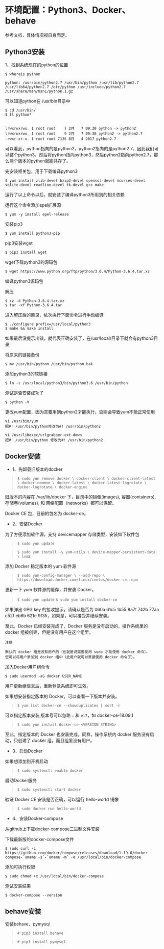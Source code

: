 # 环境配置：Python3、Docker、behave

参考文档，具体情况视自身而定。
## Python3安装
1、找到系统现在的python的位置

    $ whereis python

    python: /usr/bin/python2.7 /usr/bin/python /usr/lib/python2.7 /usr/lib64/python2.7 /etc/python /usr/include/python2.7 /usr/share/man/man1/python.1.gz

可以知道python在 /usr/bin目录中

    $ cd /usr/bin/
    $ ll python*


    lrwxrwxrwx. 1 root root    7 2月   7 09:30 python -> python2
    lrwxrwxrwx. 1 root root    9 2月   7 09:30 python2 -> python2.7
    -rwxr-xr-x. 1 root root 7136 8月   4 2017 python2.7

可以看到，python指向的是python2，python2指向的是python2.7，因此我们可以装个python3，然后将python指向python3，然后python2指向python2.7，那么两个版本的python就能共存了。

先安装相关包，用于下载编译python3

    $ yum install zlib-devel bzip2-devel openssl-devel ncurses-devel sqlite-devel readline-devel tk-devel gcc make

运行了以上命令以后，就安装了编译python3所用到的相关依赖

运行这个命令添加epel扩展源

    $ yum -y install epel-release

安装pip3

    $ yum install python3-pip

pip3安装wget

    $ pip3 install wget

wget下载python3的源码包

    $ wget https://www.python.org/ftp/python/3.6.4/Python-3.6.4.tar.xz

编译python3源码包

解压

    $ xz -d Python-3.6.4.tar.xz
    $ tar -xf Python-3.6.4.tar

进入解压后的目录，依次执行下面命令进行手动编译

    $ ./configure prefix=/usr/local/python3
    $ make && make install

如果最后没提示出错，就代表正确安装了，在/usr/local/目录下就会有python3目录

将原来的链接备份

    $ mv /usr/bin/python /usr/bin/python.bak

添加python3的软链接

    $ ln -s /usr/local/python3/bin/python3.6 /usr/bin/python

测试是否安装成功了

    $ python -V

更改yum配置，因为其要用到python2才能执行，否则会导致yum不能正常使用

    vi /usr/bin/yum
    把#! /usr/bin/python修改为#! /usr/bin/python2

    vi /usr/libexec/urlgrabber-ext-down
    把#! /usr/bin/python 修改为#! /usr/bin/python2


## Docker安装

- 1、先卸载旧版本的docker

>`$ sudo yum remove docker \
                  docker-client \
                  docker-client-latest \
                  docker-common \
                  docker-latest \
                  docker-latest-logrotate \
                  docker-logrotate \
                  docker-engine`

旧版本的内容在 /var/lib/docker 下，目录中的镜像(images), 容器(containers), 存储卷(volumes), 和 网络配置（networks）都可以保留。

Docker CE 包，目前的包名为 docker-ce。

- 2、安装Docker

为了方便添加软件源，支持 devicemapper 存储类型，安装如下软件包

>`$ sudo yum update`

>`$ sudo yum install -y yum-utils \
  device-mapper-persistent-data \
  lvm2 `


添加 Docker 稳定版本的 yum 软件源
>`$ sudo yum-config-manager \
    --add-repo \
    https://download.docker.com/linux/centos/docker-ce.repo`

更新一下 yum 软件源的缓存，并安装 Docker。
>`$ sudo yum update`
>`$ sudo yum install docker-ce`

如果弹出 GPG key 的接收提示，请确认是否为 060a 61c5 1b55 8a7f 742b 77aa c52f eb6b 621e 9f35，如果是，可以接受并继续安装。

至此，Docker 已经安装完成了，Docker 服务是没有启动的，操作系统里的 docker 组被创建，但是没有用户在这个组里。

    注意

    默认的 docker 组是没有用户的（也就是说需要使用 sudo 才能使用 docker 命令）。
    您可以将用户添加到 docker 组中（此用户就可以直接使用 docker 命令了）。

加入Docker用户组命令

`$ sudo usermod -aG docker USER_NAME`

用户更新组信息后，重新登录系统即可生效。

如果想安装指定版本的 Docker，可以查看一下版本并安装。

>`$ yum list docker-ce --showduplicates | sort -r`

可以指定版本安装,版本号可以忽略 `:` 和 `el7`，如 docker-ce-18.09.1

>`$ sudo yum install docker-ce-<VERSION STRING>`

至此，指定版本的 Docker 也安装完成，同样，操作系统内 docker 服务没有启动，只创建了 docker 组，而且组里没有用户。

- 3、启动Docker

如果想添加到开机启动

>`$ sudo systemctl enable docker`

启动Docker服务

>`$ sudo systemctl start docker`

验证 Docker CE 安装是否正确，可以运行 hello-world 镜像

>`$ sudo docker run hello-world`

- 4、安装Docker-compose

从github上下载docker-compose二进制文件安装

下载最新版的docker-compose文件 

    $ sudo curl -L https://github.com/docker/compose/releases/download/1.19.0/docker-compose-`uname -s`-`uname -m` -o /usr/local/bin/docker-compose

添加可执行权限

    $ sudo chmod +x /usr/local/bin/docker-compose

测试安装结果

    $ docker-compose --version 


## behave安装

安装behave、pymysql
>`# pip3 install behave`

>`# pip3 install pymysql`

